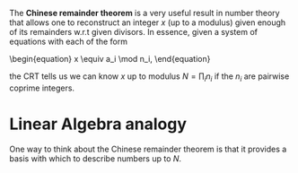 The **Chinese remainder theorem** is a very useful result in number theory that allows one to reconstruct an integer $x$ (up to a modulus) given enough of its remainders w.r.t given divisors. In essence, given a system of equations with each of the form

\begin{equation}
x \equiv a_i \mod n_i,
\end{equation}

the CRT tells us we can know $x$ up to modulus $N = \prod_i n_i$ if the $n_i$ are pairwise coprime integers.

# Linear Algebra analogy

One way to think about the Chinese remainder theorem is that it provides a basis with which to describe numbers up to $N$.